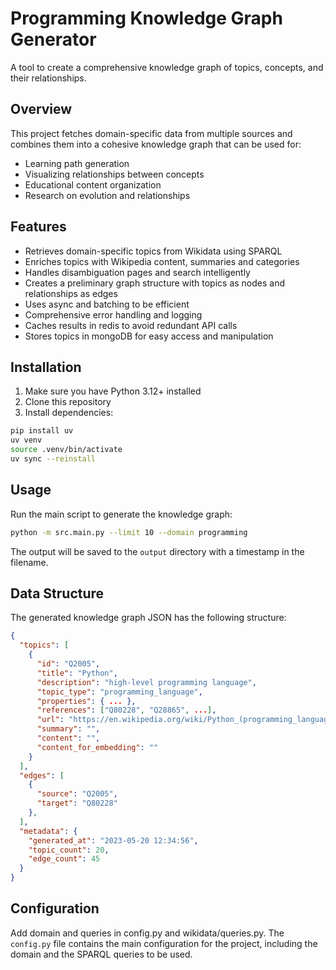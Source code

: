 # Programming Knowledge Graph Generator

A tool to create a comprehensive knowledge graph of topics, concepts, and their relationships.

## Overview

This project fetches domain-specific data from multiple sources and combines them into a cohesive knowledge graph that can be used for:

- Learning path generation
- Visualizing relationships between concepts
- Educational content organization
- Research on evolution and relationships

## Features

- Retrieves domain-specific topics from Wikidata using SPARQL
- Enriches topics with Wikipedia content, summaries and categories
- Handles disambiguation pages and search intelligently
- Creates a preliminary graph structure with topics as nodes and relationships as edges
- Uses async and batching to be efficient
- Comprehensive error handling and logging
- Caches results in redis to avoid redundant API calls
- Stores topics in mongoDB for easy access and manipulation

## Installation

1. Make sure you have Python 3.12+ installed
2. Clone this repository
3. Install dependencies:

```bash
pip install uv
uv venv
source .venv/bin/activate
uv sync --reinstall
```

## Usage

Run the main script to generate the knowledge graph:

```bash
python -m src.main.py --limit 10 --domain programming
```

The output will be saved to the `output` directory with a timestamp in the filename.

## Data Structure

The generated knowledge graph JSON has the following structure:

```json
{
  "topics": [
    {
      "id": "Q2005",
      "title": "Python",
      "description": "high-level programming language",
      "topic_type": "programming_language",
      "properties": { ... },
      "references": ["Q80228", "Q28865", ...],
      "url": "https://en.wikipedia.org/wiki/Python_(programming_language)",
      "summary": "",
      "content": "",
      "content_for_embedding": ""
    }
  ],
  "edges": [
    {
      "source": "Q2005",
      "target": "Q80228"
    },
  ],
  "metadata": {
    "generated_at": "2023-05-20 12:34:56",
    "topic_count": 20,
    "edge_count": 45
  }
}
```

## Configuration

Add domain and queries in config.py and wikidata/queries.py.
The `config.py` file contains the main configuration for the project, including the domain and the SPARQL queries to be used.
